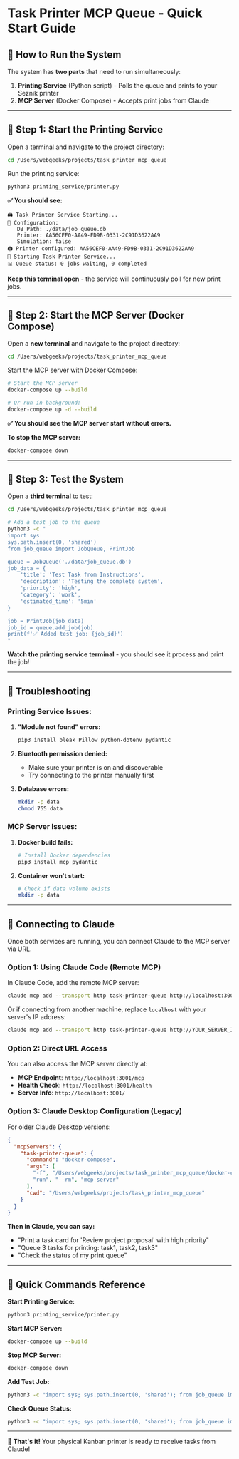 # Task Printer MCP Queue - Quick Start Guide

## 🚀 How to Run the System

The system has **two parts** that need to run simultaneously:

1. **Printing Service** (Python script) - Polls the queue and prints to your Seznik printer
2. **MCP Server** (Docker Compose) - Accepts print jobs from Claude

---

## 📝 Step 1: Start the Printing Service

Open a terminal and navigate to the project directory:

```bash
cd /Users/webgeeks/projects/task_printer_mcp_queue
```

Run the printing service:

```bash
python3 printing_service/printer.py
```

**✅ You should see:**
```
🖨️ Task Printer Service Starting...
🔧 Configuration:
   DB Path: ./data/job_queue.db
   Printer: AA56CEF0-AA49-FD9B-0331-2C91D3622AA9
   Simulation: false
🖨️ Printer configured: AA56CEF0-AA49-FD9B-0331-2C91D3622AA9
🚀 Starting Task Printer Service...
📊 Queue status: 0 jobs waiting, 0 completed
```

**Keep this terminal open** - the service will continuously poll for new print jobs.

---

## 🐳 Step 2: Start the MCP Server (Docker Compose)

Open a **new terminal** and navigate to the project directory:

```bash
cd /Users/webgeeks/projects/task_printer_mcp_queue
```

Start the MCP server with Docker Compose:

```bash
# Start the MCP server
docker-compose up --build

# Or run in background:
docker-compose up -d --build
```

**✅ You should see the MCP server start without errors.**

**To stop the MCP server:**
```bash
docker-compose down
```

---

## 🧪 Step 3: Test the System

Open a **third terminal** to test:

```bash
cd /Users/webgeeks/projects/task_printer_mcp_queue

# Add a test job to the queue
python3 -c "
import sys
sys.path.insert(0, 'shared')
from job_queue import JobQueue, PrintJob

queue = JobQueue('./data/job_queue.db')
job_data = {
    'title': 'Test Task from Instructions',
    'description': 'Testing the complete system',
    'priority': 'high',
    'category': 'work',
    'estimated_time': '5min'
}

job = PrintJob(job_data)
job_id = queue.add_job(job)
print(f'✅ Added test job: {job_id}')
"
```

**Watch the printing service terminal** - you should see it process and print the job!

---

## 🔧 Troubleshooting

### Printing Service Issues:

1. **"Module not found" errors:**
   ```bash
   pip3 install bleak Pillow python-dotenv pydantic
   ```

2. **Bluetooth permission denied:**
   - Make sure your printer is on and discoverable
   - Try connecting to the printer manually first

3. **Database errors:**
   ```bash
   mkdir -p data
   chmod 755 data
   ```

### MCP Server Issues:

1. **Docker build fails:**
   ```bash
   # Install Docker dependencies
   pip3 install mcp pydantic
   ```

2. **Container won't start:**
   ```bash
   # Check if data volume exists
   mkdir -p data
   ```

---

## 📱 Connecting to Claude

Once both services are running, you can connect Claude to the MCP server via URL.

### Option 1: Using Claude Code (Remote MCP)

In Claude Code, add the remote MCP server:

```bash
claude mcp add --transport http task-printer-queue http://localhost:3001/mcp
```

Or if connecting from another machine, replace `localhost` with your server's IP address:

```bash
claude mcp add --transport http task-printer-queue http://YOUR_SERVER_IP:3001/mcp
```

### Option 2: Direct URL Access

You can also access the MCP server directly at:
- **MCP Endpoint**: `http://localhost:3001/mcp`
- **Health Check**: `http://localhost:3001/health`
- **Server Info**: `http://localhost:3001/`

### Option 3: Claude Desktop Configuration (Legacy)

For older Claude Desktop versions:

```json
{
  "mcpServers": {
    "task-printer-queue": {
      "command": "docker-compose",
      "args": [
        "-f", "/Users/webgeeks/projects/task_printer_mcp_queue/docker-compose.yml",
        "run", "--rm", "mcp-server"
      ],
      "cwd": "/Users/webgeeks/projects/task_printer_mcp_queue"
    }
  }
}
```

**Then in Claude, you can say:**
- "Print a task card for 'Review project proposal' with high priority"
- "Queue 3 tasks for printing: task1, task2, task3"
- "Check the status of my print queue"

---

## 🎯 Quick Commands Reference

**Start Printing Service:**
```bash
python3 printing_service/printer.py
```

**Start MCP Server:**
```bash
docker-compose up --build
```

**Stop MCP Server:**
```bash
docker-compose down
```

**Add Test Job:**
```bash
python3 -c "import sys; sys.path.insert(0, 'shared'); from job_queue import JobQueue, PrintJob; queue = JobQueue('./data/job_queue.db'); job = PrintJob({'title': 'Test Task', 'priority': 'high'}); print(f'Added: {queue.add_job(job)}')"
```

**Check Queue Status:**
```bash
python3 -c "import sys; sys.path.insert(0, 'shared'); from job_queue import JobQueue; queue = JobQueue('./data/job_queue.db'); print(queue.get_queue_stats())"
```

---

🎉 **That's it!** Your physical Kanban printer is ready to receive tasks from Claude!
